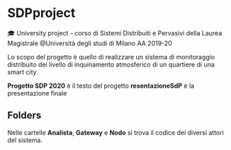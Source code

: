 # SDPproject
🎓 University project - corso di Sistemi Distribuiti e Pervasivi della Laurea Magistrale @Università degli studi di Milano
AA 2019-20

Lo scopo del progetto è quello di realizzare un sistema di monitoraggio distribuito del livello di inquinamento atmosferico di un quartiere di una smart city.

__Progetto SDP 2020__ è il testo del progetto
__resentazioneSdP__ è la presentazione finale

## Folders
Nelle cartelle __Analista__, __Gateway__ e __Nodo__ si trova il codice dei diversi attori del sistema.

